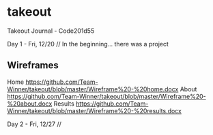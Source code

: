 # takeout
Takeout Journal - Code201d55

Day 1 - Fri, 12/20 // In the beginning... there was a project

## Wireframes
Home  https://github.com/Team-Winner/takeout/blob/master/Wireframe%20-%20home.docx
About  https://github.com/Team-Winner/takeout/blob/master/Wireframe%20-%20about.docx
Results https://github.com/Team-Winner/takeout/blob/master/Wireframe%20-%20results.docx

Day 2 - Fri, 12/27 //



